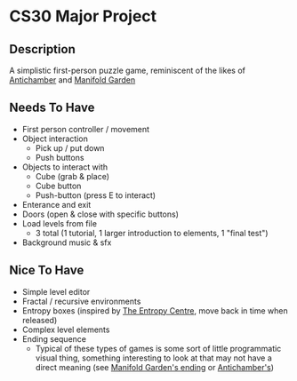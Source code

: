 # CS30 Major Project

## Description
A simplistic first-person puzzle game, reminiscent of the likes of [Antichamber](https://store.steampowered.com/app/219890/Antichamber/) and [Manifold Garden](https://williamchyr.itch.io/manifoldgarden)

## Needs To Have
* First person controller / movement
* Object interaction
    * Pick up / put down
    * Push buttons
* Objects to interact with
    * Cube (grab & place)
    * Cube button
    * Push-button (press E to interact)
* Enterance and exit
* Doors (open & close with specific buttons)
* Load levels from file 
    * 3 total (1 tutorial, 1 larger introduction to elements, 1 "final test")
* Background music & sfx

## Nice To Have
* Simple level editor
* Fractal / recursive environments
* Entropy boxes (inspired by [The Entropy Centre](https://www.theentropycentre.com/), move back in time when released)
* Complex level elements
* Ending sequence
    - Typical of these types of games is some sort of little programmatic visual thing, something interesting to look at that may not have a direct meaning (see [Manifold Garden's ending](https://youtu.be/WvsEa2nRCaM) or [Antichamber's](https://youtu.be/a6jGKLxIrjs))